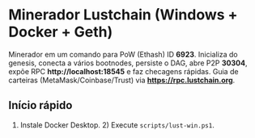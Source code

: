 # Minerador Lustchain (Windows + Docker + Geth)

Minerador em um comando para PoW (Ethash) ID **6923**. Inicializa do genesis, conecta a vários bootnodes, persiste o DAG, abre P2P **30304**, expõe RPC **http://localhost:18545** e faz checagens rápidas. Guia de carteiras (MetaMask/Coinbase/Trust) via **https://rpc.lustchain.org**.

## Início rápido
1) Instale Docker Desktop. 2) Execute `scripts/lust-win.ps1`.

